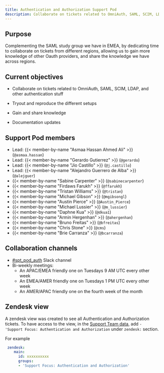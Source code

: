 ```yaml
---
title: Authentication and Authorization Support Pod
description: Collaborate on tickets related to OmniAuth, SAML, SCIM, LDAP, and other authentication stuff
---
```


## Purpose

Complementing the SAML study group we have in EMEA, by dedicating time to collaborate on tickets from different regions, allowing us to gain more knowledge of other Oauth providers, and share the knowledge we have across regions.

## Current objectives

- Collaborate on tickets related to OmniAuth, SAML, SCIM, LDAP, and other authentication stuff

- Tryout and reproduce the different setups

- Gain and share knowledge

- Documentation updates

## Support Pod members

- Lead: {{< member-by-name "Asmaa Hassan Ahmed Ali" >}} (`@asmaa.hassan`)
- Lead: {{< member-by-name "Gerardo Gutierrez" >}} (`@gerardo`)
- Lead: {{< member-by-name "Jio Castillo" >}} (`@j.castillo`)
- Lead: {{< member-by-name "Alejandro Guerrero de Alba" >}} (`@alejguer`)
- {{< member-by-name "Sabine Carpenter" >}} (`@sabinecarpenter`)
- {{< member-by-name "Firdaws Farukh" >}} (`@ffarukh`)
- {{< member-by-name "Tristan Williams" >}} (`@tristan`)
- {{< member-by-name "Michael Gibson" >}} (`@mgibsongl`)
- {{< member-by-name "Austin Pierce" >}} (`@Austin_Pierce`)
- {{< member-by-name "Michael Lussier" >}} (`@m_lussier`)
- {{< member-by-name "Daphne Kua" >}} (`@dkua1`)
- {{< member-by-name "Armin Hergenhan" >}} (`@ahergenhan`)
- {{< member-by-name "Bruno Freitas" >}} (`@bfreitas`)
- {{< member-by-name "Chris Stone" >}} (`@cms`)
- {{< member-by-name "Brie Carranza" >}} (`@bcarranza`)

## Collaboration channels

- [#spt_pod_auth](https://example_company.slack.com/archives/C01NGKZQ2F2) Slack channel
- Bi-weekly meetings:
  - An APAC/EMEA friendly one on Tuesdays 9 AM UTC every other week
  - An EMEA/AMER friendly one on Tuesdays 1 PM UTC every other week
  - An AMER/APAC friendly one on the fourth week of the month

## Zendesk view

A zendesk view was created to see all Authentication and Authorization tickets. To have access to the view, in the [Support Team data](https://example_company.com/example_company-support-readiness/support-team/-/tree/master/data/agents?ref_type=heads), add `- 'Support Focus: Authentication and Authorization` under `zendesk:` section.

For example

```yaml
 zendesk:
    main:
      id: xxxxxxxxxx
      groups:
      - 'Support Focus: Authentication and Authorization'
```
